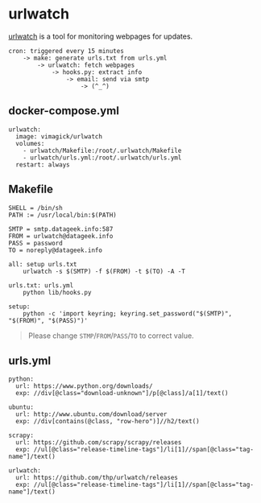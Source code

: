 urlwatch
========

[urlwatch][1] is a tool for monitoring webpages for updates.

```
cron: triggered every 15 minutes
    -> make: generate urls.txt from urls.yml
        -> urlwatch: fetch webpages
            -> hooks.py: extract info
                -> email: send via smtp
                    -> (^_^)
```

## docker-compose.yml

```
urlwatch:
  image: vimagick/urlwatch
  volumes:
    - urlwatch/Makefile:/root/.urlwatch/Makefile
    - urlwatch/urls.yml:/root/.urlwatch/urls.yml
  restart: always
```

## Makefile

```
SHELL = /bin/sh
PATH := /usr/local/bin:$(PATH)

SMTP = smtp.datageek.info:587
FROM = urlwatch@datageek.info
PASS = password
TO = noreply@datageek.info

all: setup urls.txt
	urlwatch -s $(SMTP) -f $(FROM) -t $(TO) -A -T

urls.txt: urls.yml
	python lib/hooks.py

setup:
	python -c 'import keyring; keyring.set_password("$(SMTP)", "$(FROM)", "$(PASS)")'
```

> Please change `STMP`/`FROM`/`PASS`/`TO` to correct value.

## urls.yml

```
python:
  url: https://www.python.org/downloads/
  exp: //div[@class="download-unknown"]/p[@class]/a[1]/text()

ubuntu:
  url: http://www.ubuntu.com/download/server
  exp: //div[contains(@class, "row-hero")]//h2/text()

scrapy:
  url: https://github.com/scrapy/scrapy/releases
  exp: //ul[@class="release-timeline-tags"]/li[1]//span[@class="tag-name"]/text()

urlwatch:
  url: https://github.com/thp/urlwatch/releases
  exp: //ul[@class="release-timeline-tags"]/li[1]//span[@class="tag-name"]/text()
```

[1]: thp.io/2008/urlwatch/

